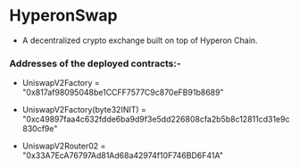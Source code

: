 # HyperonSwap

- A decentralized crypto exchange built on top of Hyperon Chain.

### Addresses of the deployed contracts:-

- UniswapV2Factory = "0x817af98095048be1CCFF7577C9c870eFB91b8689"

- UniswapV2Factory(byte32INIT) = "0xc49897faa4c632fdde6ba9d9f3e5dd226808cfa2b5b8c12811cd31e9c830cf9e"

- UniswapV2Router02 = "0x33A7EcA76797Ad81Ad68a42974f10F746BD6F41A"
